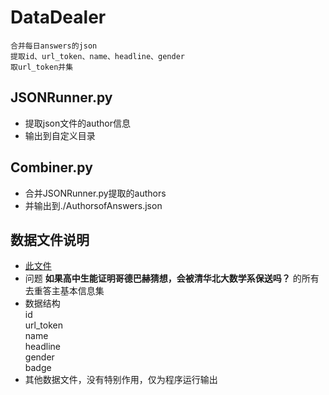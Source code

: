 DataDealer
========
	合并每日answers的json  
	提取id、url_token、name、headline、gender  
	取url_token并集  

## JSONRunner.py  
* 提取json文件的author信息  
* 输出到自定义目录  

## Combiner.py  
* 合并JSONRunner.py提取的authors  
* 并输出到./AuthorsofAnswers.json  

## 数据文件说明  
* [此文件](./306537777_authorsCombination.json)  
* 问题 **如果高中生能证明哥德巴赫猜想，会被清华北大数学系保送吗？** 的所有去重答主基本信息集  
* 数据结构  
	id  
	url_token  
	name  
	headline  
	gender  
	badge  
* 其他数据文件，没有特别作用，仅为程序运行输出  
